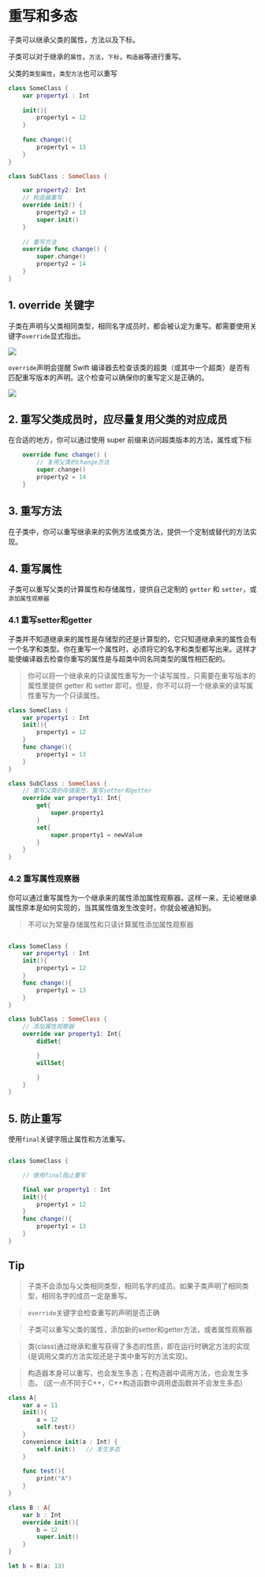 # 重写和多态

子类可以继承父类的属性，方法以及下标。

子类可以对于继承的`属性`，`方法`，`下标`，`构造器`等进行重写。

父类的`类型属性`，`类型方法`也可以重写

```swift
class SomeClass {
    var property1 : Int
    
    init(){
        property1 = 12
    }
    
    func change(){
        property1 = 13
    }
}

class SubClass : SomeClass {

    var property2: Int
    // 构造器重写
    override init() {
        property2 = 13
        super.init()
    }
    
    // 重写方法
    override func change() {
        super.change()
        property2 = 14
    }
}
```

## 1. override 关键字

子类在声明与父类相同类型，相同名字成员时，都会被认定为重写。都需要使用关键字`override`显式指出。

![](https://gitee.com/existorlive/exist-or-live-pic/raw/master/%E6%88%AA%E5%B1%8F2020-12-08%20%E4%B8%8B%E5%8D%8810.35.34.png)

`override`声明会提醒 Swift 编译器去检查该类的超类（或其中一个超类）是否有匹配重写版本的声明。这个检查可以确保你的重写定义是正确的。

![](https://gitee.com/existorlive/exist-or-live-pic/raw/master/%E6%88%AA%E5%B1%8F2020-12-08%20%E4%B8%8B%E5%8D%8810.35.34.png)


## 2. 重写父类成员时，应尽量复用父类的对应成员

在合适的地方，你可以通过使用 super 前缀来访问超类版本的方法，属性或下标

```swift 
    override func change() {
        // 复用父类的change方法
        super.change()
        property2 = 14
    }
```

## 3. 重写方法

在子类中，你可以重写继承来的实例方法或类方法，提供一个定制或替代的方法实现。


## 4. 重写属性

子类可以重写父类的计算属性和存储属性，提供自己定制的 `getter` 和 `setter`，或`添加属性观察器`


### 4.1 重写setter和getter

子类并不知道继承来的属性是存储型的还是计算型的，它只知道继承来的属性会有一个名字和类型。你在重写一个属性时，必须将它的名字和类型都写出来。这样才能使编译器去检查你重写的属性是与超类中同名同类型的属性相匹配的。

> 你可以将一个继承来的只读属性重写为一个读写属性，只需要在重写版本的属性里提供 getter 和 setter 即可。但是，你不可以将一个继承来的读写属性重写为一个只读属性。

```swift
class SomeClass {
    var property1 : Int
    init(){
        property1 = 12
    }
    func change(){
        property1 = 13
    }
}

class SubClass : SomeClass {
    // 重写父类的存储属性，重写setter和getter
    override var property1: Int{
        get{
            super.property1
        }
        set{
            super.property1 = newValue
        }
    }
}
```

### 4.2 重写属性观察器

你可以通过重写属性为一个继承来的属性添加属性观察器。这样一来，无论被继承属性原本是如何实现的，当其属性值发生改变时，你就会被通知到。

> 不可以为常量存储属性和只读计算属性添加属性观察器

```swift

class SomeClass {
    var property1 : Int
    init(){
        property1 = 12
    }
    func change(){
        property1 = 13
    }
}

class SubClass : SomeClass {
    // 添加属性观察器
    override var property1: Int{
        didSet{

        }
        willSet{

        }
    }
}
```

## 5. 防止重写

使用`final`关键字阻止属性和方法重写。

```swift

class SomeClass {

    // 使用final阻止重写

    final var property1 : Int
    init(){
        property1 = 12
    }
    func change(){
        property1 = 13
    }
}

```


## Tip

> 子类不会添加与父类相同类型，相同名字的成员。如果子类声明了相同类型，相同名字的成员一定是重写。

> `override`关键字会检查重写的声明是否正确

> 子类可以重写父类的属性，添加新的setter和getter方法，或者属性观察器

> 类(class)通过继承和重写获得了多态的性质，即在运行时确定方法的实现(是调用父类的方法实现还是子类中重写的方法实现)。


> 构造器本身可以重写，也会发生多态；在构造器中调用方法，也会发生多态。
(这一点不同于C++，C++构造函数中调用虚函数并不会发生多态)

```swift
class A{
    var a = 11
    init(){
        a = 12
        self.test()
    }
    convenience init(a : Int) {
        self.init()   // 发生多态
    }
    
    func test(){
        print("A")
    }
}

class B : A{
    var b : Int
    override init(){
        b = 12
        super.init()
    }
}

let b = B(a: 13)
```

